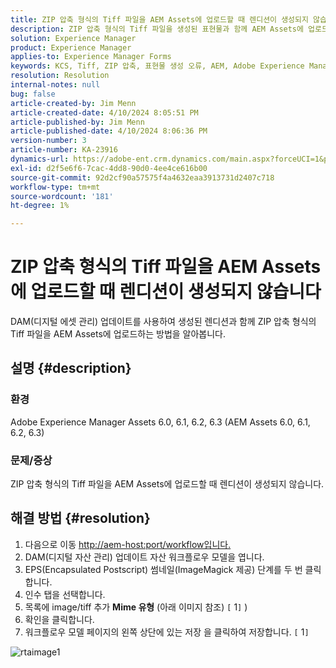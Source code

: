 ```yaml
---
title: ZIP 압축 형식의 Tiff 파일을 AEM Assets에 업로드할 때 렌디션이 생성되지 않습니다
description: ZIP 압축 형식의 Tiff 파일을 생성된 표현물과 함께 AEM Assets에 업로드하는 방법을 알아봅니다.
solution: Experience Manager
product: Experience Manager
applies-to: Experience Manager Forms
keywords: KCS, Tiff, ZIP 압축, 표현물 생성 오류, AEM, Adobe Experience Manager, 문제 해결
resolution: Resolution
internal-notes: null
bug: false
article-created-by: Jim Menn
article-created-date: 4/10/2024 8:05:51 PM
article-published-by: Jim Menn
article-published-date: 4/10/2024 8:06:36 PM
version-number: 3
article-number: KA-23916
dynamics-url: https://adobe-ent.crm.dynamics.com/main.aspx?forceUCI=1&pagetype=entityrecord&etn=knowledgearticle&id=98fb4bb6-75f7-ee11-a1fe-6045bd006268
exl-id: d2f5e6f6-7cac-4dd8-90d0-4ee4ce616b00
source-git-commit: 92d2cf90a57575f4a4632eaa3913731d2407c718
workflow-type: tm+mt
source-wordcount: '181'
ht-degree: 1%

---
```


# ZIP 압축 형식의 Tiff 파일을 AEM Assets에 업로드할 때 렌디션이 생성되지 않습니다


DAM(디지털 에셋 관리) 업데이트를 사용하여 생성된 렌디션과 함께 ZIP 압축 형식의 Tiff 파일을 AEM Assets에 업로드하는 방법을 알아봅니다.

## 설명 {#description}


### 환경

Adobe Experience Manager Assets 6.0, 6.1, 6.2, 6.3 (AEM Assets 6.0, 6.1, 6.2, 6.3)

### 문제/증상

ZIP 압축 형식의 Tiff 파일을 AEM Assets에 업로드할 때 렌디션이 생성되지 않습니다.


## 해결 방법 {#resolution}


1. 다음으로 이동 [http://aem-host:port/workflow입니다.](http://aem-host:port/workflow입니다.)
2. DAM(디지털 자산 관리) 업데이트 자산 워크플로우 모델을 엽니다.
3. EPS(Encapsulated Postscript) 썸네일(ImageMagick 제공) 단계를 두 번 클릭합니다.
4. 인수 탭을 선택합니다.
5. 목록에 image/tiff 추가 <b>Mime 유형</b> (아래 이미지 참조) `[` 1`]` )
6. 확인을 클릭합니다.
7. 워크플로우 모델 페이지의 왼쪽 상단에 있는 저장 을 클릭하여 저장합니다. `[` 1`]`


![rtaimage1](https://helpx.adobe.com/content/dam/help/en/experience-manager/kb/Tiffs-with-ZIP-Compression-do-not-get-renditions-generated-AEM-Assets/jcr%3acontent/main-pars/procedure/proc_par/step_4/step_par/image/rtaimage1.png)
